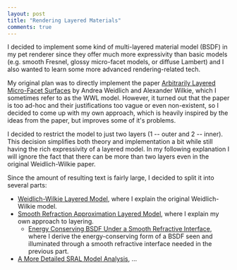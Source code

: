 ```yaml
---
layout: post
title: "Rendering Layered Materials"
comments: true
---
```


I decided to implement some kind of multi-layered material model (BSDF) in my pet renderer since they offer much more expressivity than basic models (e.g. smooth Fresnel, glossy micro-facet models, or diffuse Lambert) and I also wanted to learn some more advanced rendering-related tech.

My original plan was to directly implement the paper [Arbitrarily Layered Micro-Facet Surfaces](https://www.cg.tuwien.ac.at/research/publications/2007/weidlich_2007_almfs/) by Andrea Weidlich and Alexander Wilkie, which I sometimes refer to as the WWL model. However, it turned out that the paper is too ad-hoc and their justifications too vague or even non-existent, so I decided to come up with my own approach, which is heavily inspired by the ideas from the paper, but improves some of it's problems.

I decided to restrict the model to just two layers (1 -- outer and 2 -- inner). This decision simplifies both theory and implementation a bit while still having the rich expressivity of a layered model. In my following explanation I will ignore the fact that there can be more than two layers even in the original Weidlich-Wilkie paper.

Since the amount of resulting text is fairly large, I decided to split it into several parts:

- [Weidlich-Wilkie Layered Model](rendering-layered-materials-weidlich-wilkie-layered-model.html), where I explain the original Weidlich-Wilkie model.
- [Smooth Refraction Approximation Layered Model](rendering-layered-materials-smooth-refraction-approximation-layered-model.html), where I explain my own approach to layering.
  - [Energy Conserving BSDF Under a Smooth Refractive Interface](rendering-layered-materials-energy-conserving-BSDF-under-smooth-refractive-interface.html), where I derive the energy-conserving form of a BSDF seen and illuminated through a smooth refractive interface needed in the previous part.
- [A More Detailed SRAL Model Analysis](rendering-layered-materials-a-more-detailed-analysis-of-sral-model.html), ...